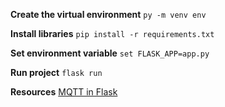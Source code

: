 **Create the virtual environment**
`py -m venv env`

**Install libraries**
`pip install -r requirements.txt`

**Set environment variable**
`set FLASK_APP=app.py`

**Run project**
`flask run`

**Resources**
[MQTT in Flask](https://www.emqx.com/en/blog/how-to-use-mqtt-in-flask)